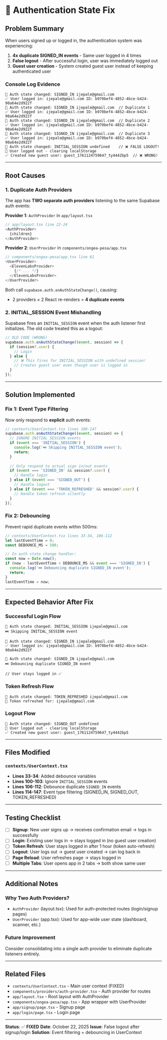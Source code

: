 # 🔐 Authentication State Fix

## Problem Summary

When users signed up or logged in, the authentication system was experiencing:
1. **4x duplicate SIGNED_IN events** - Same user logged in 4 times
2. **False logout** - After successful login, user was immediately logged out
3. **Guest user creation** - System created guest user instead of keeping authenticated user

### Console Log Evidence
```
🔐 Auth state changed: SIGNED_IN ijepale@gmail.com
✅ User logged in: ijepale@gmail.com ID: b970bef4-4852-4bce-b424-90a64e2d922f
🔐 Auth state changed: SIGNED_IN ijepale@gmail.com  // Duplicate 1
✅ User logged in: ijepale@gmail.com ID: b970bef4-4852-4bce-b424-90a64e2d922f
🔐 Auth state changed: SIGNED_IN ijepale@gmail.com  // Duplicate 2
✅ User logged in: ijepale@gmail.com ID: b970bef4-4852-4bce-b424-90a64e2d922f
🔐 Auth state changed: SIGNED_IN ijepale@gmail.com  // Duplicate 3
✅ User logged in: ijepale@gmail.com ID: b970bef4-4852-4bce-b424-90a64e2d922f
🔐 Auth state changed: INITIAL_SESSION undefined    // ❌ FALSE LOGOUT!
🚪 User logged out - clearing localStorage
✅ Created new guest user: guest_1761124759647_ty4442bp5  // ❌ WRONG!
```

---

## Root Causes

### 1. **Duplicate Auth Providers**
The app has **TWO separate auth providers** listening to the same Supabase auth events:

**Provider 1**: `AuthProvider` in `app/layout.tsx`
```typescript
// app/layout.tsx line 22-24
<AuthProvider>
  {children}
</AuthProvider>
```

**Provider 2**: `UserProvider` in `components/ongea-pesa/app.tsx`
```typescript
// components/ongea-pesa/app.tsx line 61
<UserProvider>
  <ElevenLabsProvider>
    {/* ... */}
  </ElevenLabsProvider>
</UserProvider>
```

Both call `supabase.auth.onAuthStateChange()`, causing:
- 2 providers × 2 React re-renders = **4 duplicate events**

### 2. **INITIAL_SESSION Event Mishandling**
Supabase fires an `INITIAL_SESSION` event when the auth listener first initializes. The old code treated this as a logout:

```typescript
// OLD CODE (WRONG)
supabase.auth.onAuthStateChange((event, session) => {
  if (session?.user) {
    // Login
  } else {
    // ❌ This fires for INITIAL_SESSION with undefined session!
    // Creates guest user even though user is logged in
  }
});
```

---

## Solution Implemented

### Fix 1: Event Type Filtering
Now only respond to **explicit** auth events:

```typescript
// contexts/UserContext.tsx lines 100-147
supabase.auth.onAuthStateChange((event, session) => {
  // IGNORE INITIAL_SESSION events
  if (event === 'INITIAL_SESSION') {
    console.log('⏭️ Skipping INITIAL_SESSION event');
    return;
  }
  
  // Only respond to actual sign in/out events
  if (event === 'SIGNED_IN' && session?.user) {
    // Handle login
  } else if (event === 'SIGNED_OUT') {
    // Handle logout
  } else if (event === 'TOKEN_REFRESHED' && session?.user) {
    // Handle token refresh silently
  }
});
```

### Fix 2: Debouncing
Prevent rapid duplicate events within 500ms:

```typescript
// contexts/UserContext.tsx lines 33-34, 106-112
let lastEventTime = 0;
const DEBOUNCE_MS = 500;

// In auth state change handler:
const now = Date.now();
if (now - lastEventTime < DEBOUNCE_MS && event === 'SIGNED_IN') {
  console.log('⏭️ Debouncing duplicate SIGNED_IN event');
  return;
}
lastEventTime = now;
```

---

## Expected Behavior After Fix

### Successful Login Flow
```
🔐 Auth state changed: INITIAL_SESSION ijepale@gmail.com
⏭️ Skipping INITIAL_SESSION event

🔐 Auth state changed: SIGNED_IN ijepale@gmail.com
✅ User logged in: ijepale@gmail.com ID: b970bef4-4852-4bce-b424-90a64e2d922f

🔐 Auth state changed: SIGNED_IN ijepale@gmail.com
⏭️ Debouncing duplicate SIGNED_IN event

// User stays logged in ✅
```

### Token Refresh Flow
```
🔐 Auth state changed: TOKEN_REFRESHED ijepale@gmail.com
🔄 Token refreshed for: ijepale@gmail.com
```

### Logout Flow
```
🔐 Auth state changed: SIGNED_OUT undefined
🚪 User logged out - clearing localStorage
✅ Created new guest user: guest_1761124759647_ty4442bp5
```

---

## Files Modified

### `contexts/UserContext.tsx`
- **Lines 33-34**: Added debounce variables
- **Lines 100-103**: Ignore `INITIAL_SESSION` events
- **Lines 106-112**: Debounce duplicate `SIGNED_IN` events
- **Lines 114-147**: Event type filtering (SIGNED_IN, SIGNED_OUT, TOKEN_REFRESHED)

---

## Testing Checklist

- [ ] **Signup**: New user signs up → receives confirmation email → logs in successfully
- [ ] **Login**: Existing user logs in → stays logged in (no guest user creation)
- [ ] **Token Refresh**: User stays logged in after 1 hour (token auto-refresh)
- [ ] **Logout**: User logs out → guest user created → can log back in
- [ ] **Page Reload**: User refreshes page → stays logged in
- [ ] **Multiple Tabs**: User opens app in 2 tabs → both show same user

---

## Additional Notes

### Why Two Auth Providers?
- `AuthProvider` (layout.tsx): Used for auth-protected routes (login/signup pages)
- `UserProvider` (app.tsx): Used for app-wide user state (dashboard, scanner, etc.)

### Future Improvement
Consider consolidating into a single auth provider to eliminate duplicate listeners entirely.

---

## Related Files
- `contexts/UserContext.tsx` - Main user context (FIXED)
- `components/providers/auth-provider.tsx` - Auth provider for routes
- `app/layout.tsx` - Root layout with AuthProvider
- `components/ongea-pesa/app.tsx` - App wrapper with UserProvider
- `app/signup/page.tsx` - Signup page
- `app/login/page.tsx` - Login page

---

**Status**: ✅ **FIXED**
**Date**: October 22, 2025
**Issue**: False logout after signup/login
**Solution**: Event filtering + debouncing in UserContext
